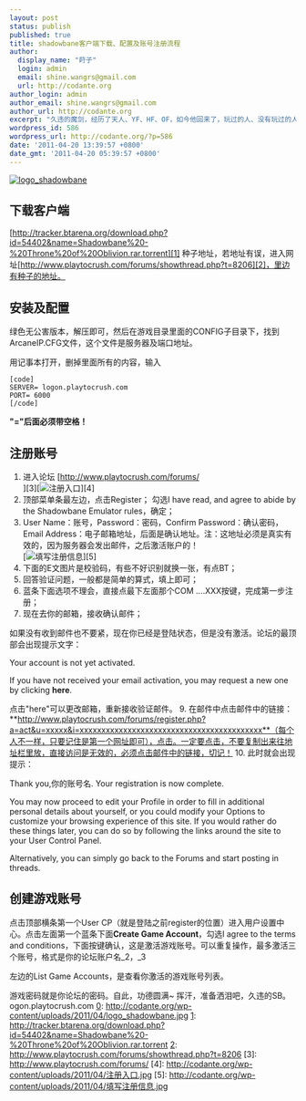 ```yaml
---
layout: post
status: publish
published: true
title: shadowbane客户端下载、配置及账号注册流程
author:
  display_name: "莳子"
  login: admin
  email: shine.wangrs@gmail.com
  url: http://codante.org
author_login: admin
author_email: shine.wangrs@gmail.com
author_url: http://codante.org
excerpt: "久违的魔剑，经历了天人、YF、HF、OF，如今他回来了，玩过的人、没有玩过的人，不管其他人怎么看，他依然是超越所有网游的存在。"
wordpress_id: 586
wordpress_url: http://codante.org/?p=586
date: '2011-04-20 13:39:57 +0800'
date_gmt: '2011-04-20 05:39:57 +0800'
---
```



[![][0]][0]

## 下载客户端

[http://tracker.btarena.org/download.php?id=54402&name=Shadowbane%20-%20Throne%20of%20Oblivion.rar.torrent][1] 种子地址，若地址有误，进入网址[http://www.playtocrush.com/forums/showthread.php?t=8206][2]，里边有种子的地址。

## 安装及配置

绿色无公害版本，解压即可，然后在游戏目录里面的CONFIG子目录下，找到ArcaneIP.CFG文件，这个文件是服务器及端口地址。

用记事本打开，删掉里面所有的内容，输入

    [code]
    SERVER= logon.playtocrush.com
    PORT= 6000
    [/code]

**"="后面必须带空格！**

## 注册账号
1. 进入论坛 [http://www.playtocrush.com/forums/  
  ][3][![][1]][4]
2. 顶部菜单条最左边，点击Register；
 勾选I have read, and agree to abide by the Shadowbane Emulator rules，确定；
4. User Name：账号，Password：密码，Confirm Password：确认密码，Email Address：电子邮箱地址，后面是确认地址。注：这地址必须是真实有效的，因为服务器会发出邮件，之后激活账户的！  
  [![][2]][5]
5. 下面的E文图片是校验码，有些不好识别就换一张，有点BT；
6. 回答验证问题，一般都是简单的算式，填上即可；
7. 蓝条下面选项不理会，直接点最下左面那个COM ....XXX按键，完成第一步注册；
8. 现在去你的邮箱，接收确认邮件；  
  
  如果没有收到邮件也不要紧，现在你已经是登陆状态，但是没有激活。论坛的最顶部会出现提示文字：  
  
  Your account is not yet activated.  
  
  If you have not received your email activation, you may request a new one by clicking **here**.  
  
  点击"here"可以更改邮箱，重新接收验证邮件。
9. 在邮件中点击邮件中的链接：  
  **http://www.playtocrush.com/forums/register.php?a=act&u=xxxxx&i=xxxxxxxxxxxxxxxxxxxxxxxxxxxxxxxxxxxxxxxxxx**（每个人不一样，只要记住是第一个网址即可），点击。一定要点击，不要复制出来往地址栏里放，直接访问是无效的，必须点击邮件中的链接，切记！
10. 此时就会出现提示：  
  
  Thank you,你的账号名. Your registration is now complete.  
  
  You  may now  proceed to edit your Profile in order to fill in additional  personal  details about yourself, or you could modify your Options to  customize  your browsing experience of this site. If you would rather do  these  things later, you can do so by following the links around the site  to  your User Control Panel.  
  
  Alternatively, you can simply go back to the Forums and start posting in threads.

## 创建游戏账号

点击顶部横条第一个User CP（就是登陆之前register的位置）进入用户设置中心。点击左面第一个蓝条下面**Create Game Account**，勾选I agree to  the terms and conditions，下面按键确认，这是激活游戏账号。可以重复操作，最多激活三个账号，格式是你的论坛账户名_2，_3  

左边的List Game Accounts，是查看你激活的游戏账号列表。

游戏密码就是你论坛的密码。自此，功德圆满~ 挥汗，准备洒泪吧，久违的SB。ogon.playtocrush.com
[0]: http://codante.org/wp-content/uploads/2011/04/logo_shadowbane.jpg
[1]: http://tracker.btarena.org/download.php?id=54402&name=Shadowbane%20-%20Throne%20of%20Oblivion.rar.torrent
[2]: http://www.playtocrush.com/forums/showthread.php?t=8206
[3]: http://www.playtocrush.com/forums/
[4]: http://codante.org/wp-content/uploads/2011/04/注册入口.jpg
[5]: http://codante.org/wp-content/uploads/2011/04/填写注册信息.jpg

[0]: http://codante.org/wp-content/uploads/2011/04/logo_shadowbane.jpg "logo_shadowbane"
[1]: http://codante.org/wp-content/uploads/2011/04/注册入口.jpg "注册入口"
[2]: http://codante.org/wp-content/uploads/2011/04/填写注册信息.jpg "填写注册信息"